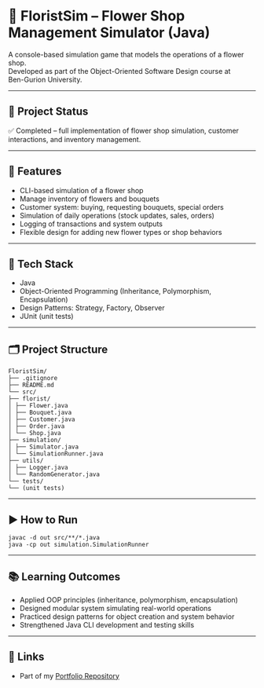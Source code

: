 # 🌸 FloristSim – Flower Shop Management Simulator (Java)

A console-based simulation game that models the operations of a flower shop.  
Developed as part of the Object-Oriented Software Design course at  
Ben-Gurion University.

---

## 📌 Project Status
✅ Completed – full implementation of flower shop simulation, customer interactions, and inventory management.

---

## 🎯 Features
- CLI-based simulation of a flower shop
- Manage inventory of flowers and bouquets
- Customer system: buying, requesting bouquets, special orders
- Simulation of daily operations (stock updates, sales, orders)
- Logging of transactions and system outputs
- Flexible design for adding new flower types or shop behaviors

---

## 🧰 Tech Stack
- Java  
- Object-Oriented Programming (Inheritance, Polymorphism, Encapsulation)  
- Design Patterns: Strategy, Factory, Observer  
- JUnit (unit tests)

---

## 🗂️ Project Structure
```
FloristSim/
├── .gitignore
├── README.md
└── src/
├── florist/
│ ├── Flower.java
│ ├── Bouquet.java
│ ├── Customer.java
│ ├── Order.java
│ └── Shop.java
├── simulation/
│ ├── Simulator.java
│ └── SimulationRunner.java
├── utils/
│ ├── Logger.java
│ └── RandomGenerator.java
└── tests/
└── (unit tests)
```
---

## ▶️ How to Run
```
javac -d out src/**/*.java
java -cp out simulation.SimulationRunner
```


---

## 📚 Learning Outcomes
- Applied OOP principles (inheritance, polymorphism, encapsulation)
- Designed modular system simulating real-world operations
- Practiced design patterns for object creation and system behavior
- Strengthened Java CLI development and testing skills

---

## 🔗 Links
- Part of my [Portfolio Repository](https://github.com/AsafCo2211/Portfolio)
